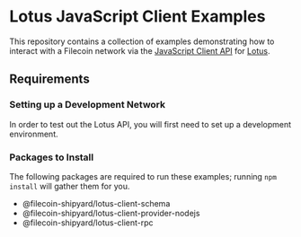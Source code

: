 # Lotus JavaScript Client Examples

This repository contains a collection of examples demonstrating
how to interact with a Filecoin network via the 
[JavaScript Client API](https://filecoin-shipyard.github.io/js-lotus-client/intro/intro.html)
for [Lotus](https://lotu.sh/).

## Requirements

### Setting up a Development Network

In order to test out the Lotus API, you will first need to set up
a development environment.

### Packages to Install

The following packages are required to run these examples; running
`npm install` will gather them for you.

- @filecoin-shipyard/lotus-client-schema
- @filecoin-shipyard/lotus-client-provider-nodejs
- @filecoin-shipyard/lotus-client-rpc
